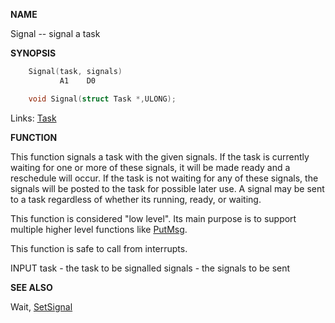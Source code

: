 
**NAME**

Signal -- signal a task

**SYNOPSIS**

```c
    Signal(task, signals)
           A1    D0

    void Signal(struct Task *,ULONG);

```
Links: [Task](_008E) 

**FUNCTION**

This function signals a task with the given signals.  If the task
is currently waiting for one or more of these signals, it will be
made ready and a reschedule will occur. If the task is not waiting
for any of these signals, the signals will be posted to the task
for possible later use. A signal may be sent to a task regardless
of whether its running, ready, or waiting.

This function is considered &#034;low level&#034;.  Its main purpose is to
support multiple higher level functions like [PutMsg](../exec/PutMsg).

This function is safe to call from interrupts.

INPUT
task - the task to be signalled
signals - the signals to be sent

**SEE ALSO**

Wait, [SetSignal](../exec/SetSignal)
